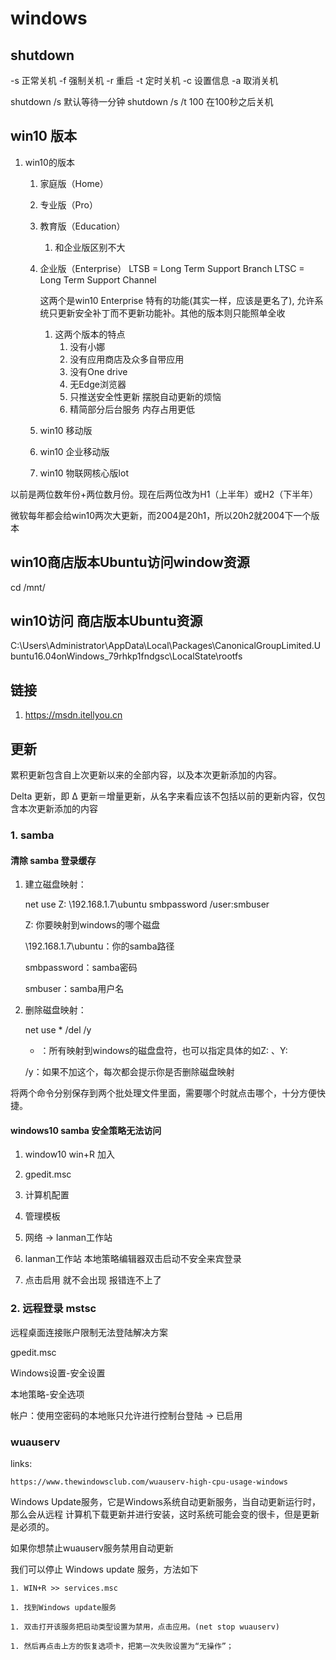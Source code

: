 # windows


## shutdown 

-s 正常关机
-f 强制关机
-r 重启
-t 定时关机
-c 设置信息
-a 取消关机

shutdown /s         默认等待一分钟
shutdown /s /t 100  在100秒之后关机



## win10 版本

1. win10的版本
    1. 家庭版（Home）
    1. 专业版（Pro）
    1. 教育版（Education）
        1. 和企业版区别不大
    1. 企业版（Enterprise）
        LTSB  = Long Term Support Branch
        LTSC =  Long Term Support Channel

        这两个是win10 Enterprise 特有的功能(其实一样，应该是更名了), 允许系统只更新安全补丁而不更新功能补。其他的版本则只能照单全收

        1. 这两个版本的特点
            1. 没有小娜 
            1. 没有应用商店及众多自带应用
            1. 没有One drive
            1. 无Edge浏览器
            1. 只推送安全性更新 摆脱自动更新的烦恼
            1. 精简部分后台服务 内存占用更低
    1. win10 移动版
    1. win10 企业移动版
    1. win10 物联网核心版lot




以前是两位数年份+两位数月份。现在后两位改为H1（上半年）或H2（下半年）

微软每年都会给win10两次大更新，而2004是20h1，所以20h2就2004下一个版本




## win10商店版本Ubuntu访问window资源

cd /mnt/

## win10访问 商店版本Ubuntu资源

C:\Users\Administrator\AppData\Local\Packages\CanonicalGroupLimited.Ubuntu16.04onWindows_79rhkp1fndgsc\LocalState\rootfs



## 链接

1. https://msdn.itellyou.cn



## 更新

累积更新包含自上次更新以来的全部内容，以及本次更新添加的内容。

Delta 更新，即 Δ 更新＝增量更新，从名字来看应该不包括以前的更新内容，仅包含本次更新添加的内容



### 1. samba


#### 清除 samba 登录缓存

1. 建立磁盘映射：

    net use Z: \\192.168.1.7\ubuntu  smbpassword /user:smbuser

    Z: 你要映射到windows的哪个磁盘

    \\192.168.1.7\ubuntu：你的samba路径

    smbpassword：samba密码

    smbuser：samba用户名


1. 删除磁盘映射：

    net use * /del  /y

    * ：所有映射到windows的磁盘盘符，也可以指定具体的如Z: 、Y:

    /y：如果不加这个，每次都会提示你是否删除磁盘映射


将两个命令分别保存到两个批处理文件里面，需要哪个时就点击哪个，十分方便快捷。


#### windows10 samba 安全策略无法访问

1. window10    win+R   加入

2. gpedit.msc

3. 计算机配置

4. 管理模板

5. 网络 -> lanman工作站

6. lanman工作站  本地策略编辑器双击启动不安全来宾登录

7. 点击启用 就不会出现  报错连不上了


### 2. 远程登录 mstsc

远程桌面连接账户限制无法登陆解决方案

gpedit.msc

Windows设置-安全设置

本地策略-安全选项

帐户：使用空密码的本地账只允许进行控制台登陆 -> 已启用



### wuauserv

links:

    https://www.thewindowsclub.com/wuauserv-high-cpu-usage-windows

Windows Update服务，它是Windows系统自动更新服务，当自动更新运行时，那么会从远程
计算机下载更新并进行安装，这时系统可能会变的很卡，但是更新是必须的。

如果你想禁止wuauserv服务禁用自动更新

我们可以停止 Windows update 服务，方法如下
    
    1. WIN+R >> services.msc

    1. 找到Windows update服务

    1. 双击打开该服务把启动类型设置为禁用，点击应用。(net stop wuauserv)

    1. 然后再点击上方的恢复选项卡，把第一次失败设置为“无操作”；






